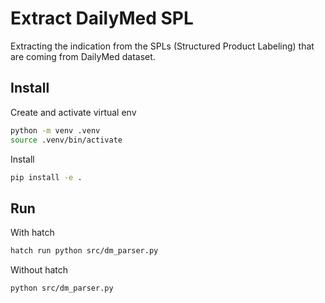# Extract DailyMed SPL

Extracting the indication from the SPLs (Structured Product Labeling) that are coming from DailyMed dataset.

## Install

Create and activate virtual env

```bash
python -m venv .venv
source .venv/bin/activate
```

Install

```bash
pip install -e .
```

## Run

With hatch

```bash
hatch run python src/dm_parser.py
```

Without hatch

```bash
python src/dm_parser.py
```

